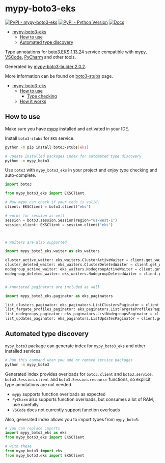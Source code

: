 # mypy-boto3-eks

[![PyPI - mypy-boto3-eks](https://img.shields.io/pypi/v/mypy-boto3-eks.svg?color=blue)](https://pypi.org/project/mypy-boto3-eks)
[![PyPI - Python Version](https://img.shields.io/pypi/pyversions/mypy-boto3-eks.svg?color=blue)](https://pypi.org/project/mypy-boto3-eks)
[![Docs](https://img.shields.io/readthedocs/mypy-boto3-builder.svg?color=blue)](https://mypy-boto3-builder.readthedocs.io/)

- [mypy-boto3-eks](#mypy-boto3-eks)
  - [How to use](#how-to-use)
  - [Automated type discovery](#automated-type-discovery)


Type annotations for
[boto3.EKS 1.13.24](https://boto3.amazonaws.com/v1/documentation/api/1.13.24/reference/services/eks.html#EKS) service
compatible with [mypy](https://github.com/python/mypy), [VSCode](https://code.visualstudio.com/),
[PyCharm](https://www.jetbrains.com/pycharm/) and other tools.

Generated by [mypy-boto3-buider 2.0.2](https://github.com/vemel/mypy_boto3_builder).

More information can be found on [boto3-stubs](https://pypi.org/project/boto3-stubs/) page.

- [mypy-boto3-eks](#mypy-boto3-eks)
  - [How to use](#how-to-use)
    - [Type checking](#type-checking)
  - [How it works](#how-it-works)

## How to use

Make sure you have [mypy](https://github.com/python/mypy) installed and activated in your IDE.

Install `boto3-stubs` for `EKS` service.

```bash
python -m pip install boto3-stubs[eks]

# update installed packages index for automated type discovery
python -m mypy_boto3
```

Use `boto3` with `mypy_boto3_eks` in your project and enjoy type checking and auto-complete.

```python
import boto3

from mypy_boto3_eks import EKSClient

# Now mypy can check if your code is valid.
client: EKSClient = boto3.client("eks")

# works for session as well
session = boto3.session.Session(region="us-west-1")
session_client: EKSClient = session.client("eks")



# Waiters are also supported

import mypy_boto3_eks.waiter as eks_waiters

cluster_active_waiter: eks_waiters.ClusterActiveWaiter = client.get_waiter("cluster_active")
cluster_deleted_waiter: eks_waiters.ClusterDeletedWaiter = client.get_waiter("cluster_deleted")
nodegroup_active_waiter: eks_waiters.NodegroupActiveWaiter = client.get_waiter("nodegroup_active")
nodegroup_deleted_waiter: eks_waiters.NodegroupDeletedWaiter = client.get_waiter("nodegroup_deleted")


# Annotated paginators are included as well

import mypy_boto3_eks.paginator as eks_paginators

list_clusters_paginator: eks_paginators.ListClustersPaginator = client.get_paginator("list_clusters")
list_fargate_profiles_paginator: eks_paginators.ListFargateProfilesPaginator = client.get_paginator("list_fargate_profiles")
list_nodegroups_paginator: eks_paginators.ListNodegroupsPaginator = client.get_paginator("list_nodegroups")
list_updates_paginator: eks_paginators.ListUpdatesPaginator = client.get_paginator("list_updates")
```

## Automated type discovery

`mypy_boto3` package can generate index for `mypy_boto3_eks` and other installed services.

```bash
# Run this command when you add or remove service packages
python -m mypy_boto3
```

Generated index provides overloads for `boto3.client` and `boto3.service`,
`boto3.Session.client` and `boto3.Session.resource` functions,
so explicit type annotations are not needed.

- `mypy` supports function overloads as expected
- `PyCharm` also supports function overloads, but consumes a lot of RAM, use carefully
- `VSCode` does not currently support function overloads

Also, generated index allows you to import types from `mypy_boto3`:

```python
# you can replace imports
import mypy_boto3_eks as eks
from mypy_boto3_eks import EKSClient

# with these
from mypy_boto3 import eks
from mypy_boto3.eks import EKSClient
```